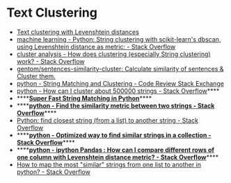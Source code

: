 # Text Clustering

* [Text clustering with Levenshtein distances](https://stackoverflow.com/questions/21511801/text-clustering-with-levenshtein-distances)
* [machine learning - Python: String clustering with scikit-learn's dbscan, using Levenshtein distance as metric: - Stack Overflow](https://stackoverflow.com/questions/38720283/python-string-clustering-with-scikit-learns-dbscan-using-levenshtein-distance?rq=1)
* [cluster analysis - How does clustering \(especially String clustering\) work? - Stack Overflow](https://stackoverflow.com/questions/8196371/how-does-clustering-especially-string-clustering-work)
* [gentom/sentences-similarity-cluster: Calculate similarity of sentences & Cluster them.](https://github.com/gentom/sentences-similarity-cluster)
* [python - String Matching and Clustering - Code Review Stack Exchange](https://codereview.stackexchange.com/questions/37026/string-matching-and-clustering)
* [python - How can I cluster about 500000 strings - Stack Overflow](https://stackoverflow.com/questions/33194183/how-can-i-cluster-about-500000-strings)\*\*\*\*
* \*\*\*\*[**Super Fast String Matching in Python**](https://bergvca.github.io/2017/10/14/super-fast-string-matching.html)\*\*\*\*
* \*\*\*\*[**python - Find the similarity metric between two strings - Stack Overflow**](https://stackoverflow.com/questions/17388213/find-the-similarity-metric-between-two-strings)\*\*\*\*
* [Python: find closest string \(from a list\) to another string - Stack Overflow](https://stackoverflow.com/questions/10018679/python-find-closest-string-from-a-list-to-another-string)
* \*\*\*\*[**python - Optimized way to find similar strings in a collection - Stack Overflow**](https://stackoverflow.com/questions/30458639/optimized-way-to-find-similar-strings-in-a-collection)\*\*\*\*
* \*\*\*\*[**python - ipython Pandas : How can I compare different rows of one column with Levenshtein distance metric? - Stack Overflow**](https://stackoverflow.com/questions/29429509/ipython-pandas-how-can-i-compare-different-rows-of-one-column-with-levenshtein?noredirect=1&lq=1)\*\*\*\*
* [How to map the most "similar" strings from one list to another in python? - Stack Overflow](https://stackoverflow.com/questions/8432799/how-to-map-the-most-similar-strings-from-one-list-to-another-in-python)



